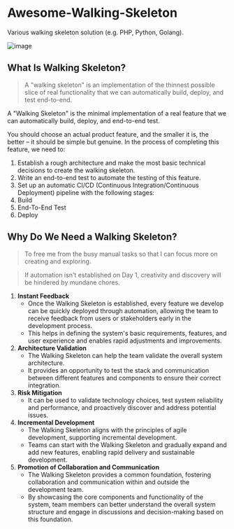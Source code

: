 # Awesome-Walking-Skeleton
Various walking skeleton solution (e.g. PHP, Python, Golang).

![image](https://github.com/ping-yee/Awesome-Walking-Skeleton/assets/65348108/9c69bbf3-08a2-488a-9293-72f00bf5fb3b)

## What Is Walking Skeleton?

> A "walking skeleton" is an implementation of the thinnest possible slice of real functionality that we can automatically build, deploy, and test end-to-end.

A "Walking Skeleton" is the minimal implementation of a real feature that we can automatically build, deploy, and end-to-end test.

You should choose an actual product feature, and the smaller it is, the better – it should be simple but genuine. In the process of completing this feature, we need to:

1. Establish a rough architecture and make the most basic technical decisions to create the walking skeleton.
2. Write an end-to-end test to automate the testing of this feature.
3. Set up an automatic CI/CD (Continuous Integration/Continuous Deployment) pipeline with the following stages:
4. Build
5. End-To-End Test
6. Deploy

## Why Do We Need a Walking Skeleton?

> To free me from the busy manual tasks so that I can focus more on creating and exploring.

> If automation isn't established on Day 1, creativity and discovery will be hindered by mundane chores.

1. **Instant Feedback**
   - Once the Walking Skeleton is established, every feature we develop can be quickly deployed through automation, allowing the team to receive feedback from users or stakeholders early in the development process.
   - This helps in defining the system's basic requirements, features, and user experience and enables rapid adjustments and improvements.
2. **Architecture Validation**
   - The Walking Skeleton can help the team validate the overall system architecture.
   - It provides an opportunity to test the stack and communication between different features and components to ensure their correct integration.
3. **Risk Mitigation**
   - It can be used to validate technology choices, test system reliability and performance, and proactively discover and address potential issues.
4. **Incremental Development**
   - The Walking Skeleton aligns with the principles of agile development, supporting incremental development.
   - Teams can start with the Walking Skeleton and gradually expand and add new features, enabling rapid delivery and sustainable development.
5. **Promotion of Collaboration and Communication**
   - The Walking Skeleton provides a common foundation, fostering collaboration and communication within and outside the development team.
   - By showcasing the core components and functionality of the system, team members can better understand the overall system structure and engage in discussions and decision-making based on this foundation.
